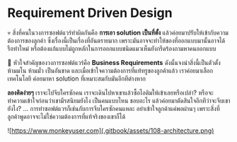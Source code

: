 # Requirement Driven Design

💀 สิ่งที่คนในวงการซอฟต์แวร์ทำผิดกันคือ **การเอา solution เป็นที่ตั้ง** แล้วค่อยมาปรับให้เข้ากับความต้องการของลูกค้า ซึ่งเรื่องนี้เป็นเรื่องที่อันตรายมาก เพราะมันอาจจะทำให้ของที่ออกแบบมานั้นอาจได้รือทำใหม่ หรือต้องแก้แบบไม่ถูกหลักในการออกแบบชนิดแมวเห็นยังกรีดร้องถามหาคนออกแบบ

💖 หัวใจสำคัญของวงการซอฟต์แวร์คือ **Business Requirements** ดังนั้นจงนำสิ่งนี้เป็นตัวตั้ง ห้ามมโน ห้ามมั่ว เป็นอันขาด และเมื่อเข้าใจความต้องการที่แท้ทรูของลูกค้าแล้ว เราค่อยมาเลือกเทคโนโลยี ค่อยมาหา solution ที่เหมาะสมกับมันอีกทีต่างหาก

**ลองคิดง่ายๆ** เราจะไปจีบใครซักคน เราจะเดินไปหาเขาแล้วซื้อไอติมให้เข้าเลยหรือเปล่า? หรือจะทำความเข้าใจก่อนว่าเขามีรสนิยมยังไง เป็นคนแบบไหน ชอบอะไร แล้วค่อยมาตัดสินใจอีกทีว่าจะจีบเขายังไง? ... การทำซอฟต์แวรก็เช่นกับการจีบใครซักคนแหละ อย่าเข้าใจลูกค้าแค่พอผ่านๆ เพราะสิ่งที่ลูกค้าพูดอาจจะไม่ใช่ความต้องการที่แท้จริงของเขาก็ได้

![https://www.monkeyuser.com](.gitbook/assets/108-architecture.png)

